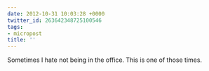 ```yaml
---
date: 2012-10-31 10:03:28 +0000
twitter_id: 263642348725100546
tags:
- micropost
title: ''
---
```


Sometimes I hate not being in the office. This is one of those times.
